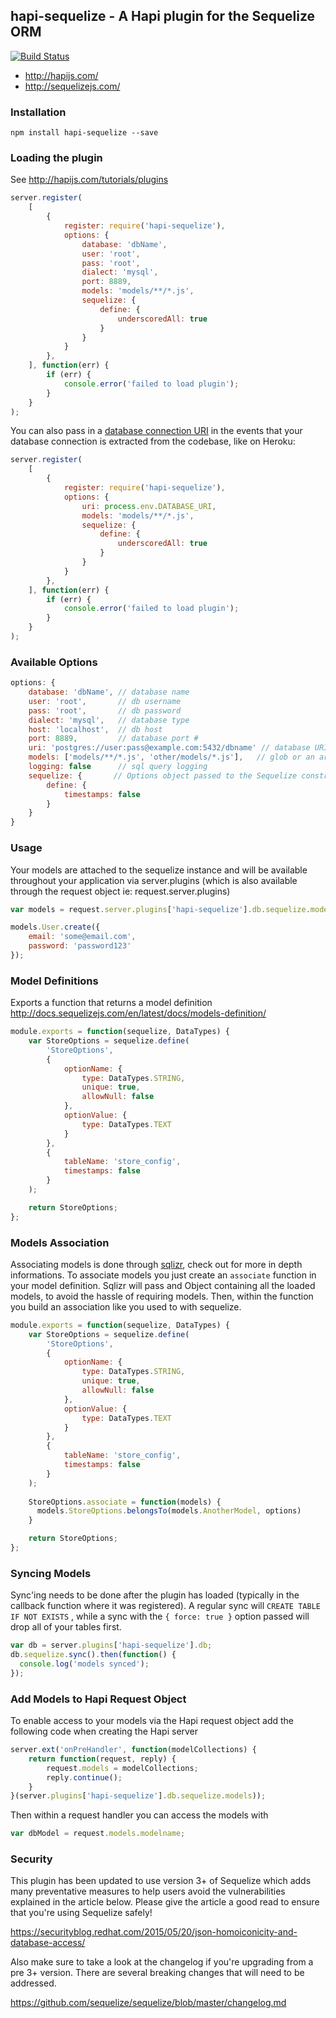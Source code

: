 ## hapi-sequelize - A Hapi plugin for the Sequelize ORM

[![Build Status](https://travis-ci.org/danecando/hapi-sequelize.svg)](https://travis-ci.org/danecando/hapi-sequelize)

* http://hapijs.com/
* http://sequelizejs.com/

### Installation

`npm install hapi-sequelize --save`

### Loading the plugin

See http://hapijs.com/tutorials/plugins

```javascript
server.register(
    [
        {
            register: require('hapi-sequelize'),
            options: {
                database: 'dbName',
                user: 'root',
                pass: 'root',
                dialect: 'mysql',
                port: 8889,
                models: 'models/**/*.js',
                sequelize: {
                    define: {
                        underscoredAll: true
                    }
                }
            }
        },
    ], function(err) {
        if (err) {
            console.error('failed to load plugin');
        }
    }
);
```

You can also pass in a [database connection URI][1] in the events that your
database connection is extracted from the codebase, like on Heroku:

```javascript
server.register(
    [
        {
            register: require('hapi-sequelize'),
            options: {
                uri: process.env.DATABASE_URI,
                models: 'models/**/*.js',
                sequelize: {
                    define: {
                        underscoredAll: true
                    }
                }
            }
        },
    ], function(err) {
        if (err) {
            console.error('failed to load plugin');
        }
    }
);
```

### Available Options

```javascript
options: {
    database: 'dbName', // database name
    user: 'root',       // db username
    pass: 'root',       // db password
    dialect: 'mysql',   // database type
    host: 'localhost',  // db host
    port: 8889,         // database port #
    uri: 'postgres://user:pass@example.com:5432/dbname' // database URI
    models: ['models/**/*.js', 'other/models/*.js'],   // glob or an array of globs to directories containing your sequelize models
    logging: false      // sql query logging
    sequelize: {       // Options object passed to the Sequelize constructor http://docs.sequelizejs.com/en/latest/api/sequelize/#new-sequelizeatabase-usernamenull-passwordnull-options
        define: {
            timestamps: false
        }
    }
}
```

### Usage

Your models are attached to the sequelize instance and will be available
throughout your application via server.plugins (which is also available
through the request object ie: request.server.plugins)

```javascript
var models = request.server.plugins['hapi-sequelize'].db.sequelize.models;

models.User.create({
    email: 'some@email.com',
    password: 'password123'
});
```

### Model Definitions

Exports a function that returns a model definition 
http://docs.sequelizejs.com/en/latest/docs/models-definition/

```javascript
module.exports = function(sequelize, DataTypes) {
    var StoreOptions = sequelize.define(
        'StoreOptions',
        {
            optionName: {
                type: DataTypes.STRING,
                unique: true,
                allowNull: false
            },
            optionValue: {
                type: DataTypes.TEXT
            }
        },
        {
            tableName: 'store_config',
            timestamps: false
        }
    );

    return StoreOptions;
};
```
### Models Association
 
 Associating models is done through [sqlizr](https://github.com/mikefrey/sqlizr), check out for more in depth informations.
 To associate models you just create an `associate` function in your model definition.
 Sqlizr will pass and Object containing all the loaded models, to avoid the hassle of requiring models.
 Then, within the function you build an association like you used to with sequelize.
 
 ```javascript
 module.exports = function(sequelize, DataTypes) {
     var StoreOptions = sequelize.define(
         'StoreOptions',
         {
             optionName: {
                 type: DataTypes.STRING,
                 unique: true,
                 allowNull: false
             },
             optionValue: {
                 type: DataTypes.TEXT
             }
         },
         {
             tableName: 'store_config',
             timestamps: false
         }
     );
     
     StoreOptions.associate = function(models) {
       models.StoreOptions.belongsTo(models.AnotherModel, options)
     }
 
     return StoreOptions;
 };
 ```
 

### Syncing Models

Sync'ing needs to be done after the plugin has loaded (typically in the
callback function where it was registered). A regular sync will 
 `CREATE TABLE IF NOT EXISTS` , while a sync with the 
`{ force: true }` option passed will drop all of your tables first. 

```javascript
var db = server.plugins['hapi-sequelize'].db;
db.sequelize.sync().then(function() {
  console.log('models synced');
});
```

### Add Models to Hapi Request Object

To enable access to your models via the Hapi request object add the following code when creating the Hapi server

```javascript
server.ext('onPreHandler', function(modelCollections) {
    return function(request, reply) {
        request.models = modelCollections;
        reply.continue();
    }
}(server.plugins['hapi-sequelize'].db.sequelize.models));
```

Then within a request handler you can access the models with

```javascript
var dbModel = request.models.modelname;
```

### Security

This plugin has been updated to use version 3+ of Sequelize which adds many 
preventative measures to help users avoid the vulnerabilities explained
in the article below. Please give the article a good read to ensure that you're
using Sequelize safely!

https://securityblog.redhat.com/2015/05/20/json-homoiconicity-and-database-access/

Also make sure to take a look at the changelog if you're upgrading from a pre 3+ 
version. There are several breaking changes that will need to be addressed.

https://github.com/sequelize/sequelize/blob/master/changelog.md

[1]: http://sequelize.readthedocs.org/en/latest/api/sequelize/#new-sequelizeuri-options
